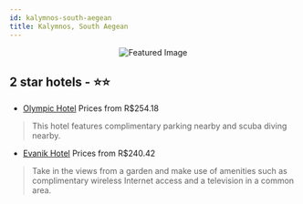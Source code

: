 ```yaml
---
id: kalymnos-south-aegean
title: Kalymnos, South Aegean
---
```


<center><img src="https://i.travelapi.com/hotels/12000000/11840000/11832600/11832592/bbf2483e_b.jpg" alt="Featured Image" /></center>


##  2 star hotels - ⭐️⭐️

-    [Olympic Hotel](https://us.hurb.com/hotels/kalymnos/olympic-hotel-JNP-JP040475?cmp=18055) Prices from R$254.18
   > This hotel features complimentary parking nearby and scuba diving nearby.
-    [Evanik Hotel](https://us.hurb.com/hotels/kalymnos/evanik-hotel-JNP-JP483738?cmp=18055) Prices from R$240.42
   > Take in the views from a garden and make use of amenities such as complimentary wireless Internet access and a television in a common area.
